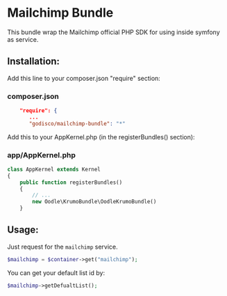Mailchimp Bundle
===========

This bundle wrap the Mailchimp official PHP SDK for using inside symfony as service.

Installation:
-------------
Add this line to your composer.json "require" section:

### composer.json
```json
    "require": {
       ...
       "godisco/mailchimp-bundle": "*"
```

Add this to your AppKernel.php (in the registerBundles() section):

### app/AppKernel.php
```php
class AppKernel extends Kernel
{
    public function registerBundles()
    {
        // ...
        new Oodle\KrumoBundle\OodleKrumoBundle()
    }
```


Usage:
------

Just request for the `mailchimp` service.

```php
$mailchimp = $container->get("mailchimp");
```

You can get your default list id by:
```php
$mailchimp->getDefualtList();
```